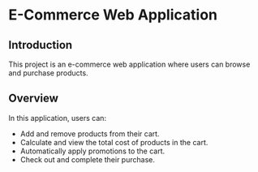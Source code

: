 # E-Commerce Web Application

## Introduction
This project is an e-commerce web application where users can browse and purchase products. 

## Overview

In this application, users can:

- Add and remove products from their cart.
- Calculate and view the total cost of products in the cart.
- Automatically apply promotions to the cart.
- Check out and complete their purchase.

